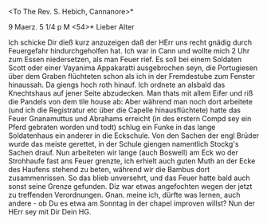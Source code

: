 <To The Rev. S. Hebich, Cannanore>*

 9 Maerz. 5 1/4 p M <54>*
Lieber Alter

Ich schicke Dir dieß kurz anzuzeigen daß der HErr uns recht gnädig durch Feuergefahr hindurchgeholfen hat. Ich war in Cann und wollte mich 2 Uhr zum Essen niedersetzen, als man Feuer rief. Es soll bei einem Soldaten Scott oder einer Vayanima Appakaratti ausgebrochen seyn, die Portugiesen über dem Graben flüchteten schon als ich in der Fremdestube zum Fenster hinaussah. Da giengs hoch roth hinauf. Ich ordnete an alsbald das Knechtshaus auf jener Seite abzudecken. Man thats mit allem Eifer und riß die Pandels von dem tile house ab: Aber während man noch dort arbeitete (und ich die Registratur etc über die Capelle hinausflüchtete) hatte das Feuer Gnanamuttus und Abrahams erreicht (in des erstern Compd sey ein Pferd gebraten worden und todt) schlug ein Funke in das lange Soldatenhaus ein anderer in die Eckschule. Von den Sachen der engl Brüder wurde das meiste gerettet, in der Schule giengen namentlich Stockg's Sachen drauf. Nun arbeiteten wir lange (auch Boswell) am Eck wo der Strohhaufe fast ans Feuer grenzte, ich erhielt auch guten Muth an der Ecke des Haufens stehend zu beten, während wir die Bambus dort zusammenrissen. So das blieb unversehrt, und das Feuer hatte bald auch sonst seine Grenze gefunden. Diz war etwas angefochten wegen der jetzt zu treffenden Verordnungen. Gnan. meine ich, dürfte was lernen, auch andere - ob Du es etwa am Sonntag in der chapel improven willst? Nun der HErr sey mit Dir
 Dein HG.

